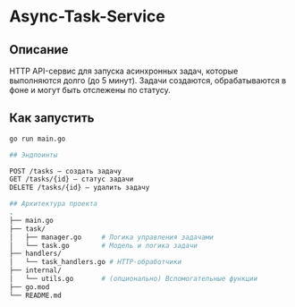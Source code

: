 # Async-Task-Service

## Описание

HTTP API-сервис для запуска асинхронных задач, которые выполняются долго (до 5 минут). Задачи создаются, обрабатываются в фоне и могут быть отслежены по статусу.

## Как запустить

```bash
go run main.go

## Эндпоинты

POST /tasks — создать задачу
GET /tasks/{id} — статус задачи
DELETE /tasks/{id} — удалить задачу

## Архитектура проекта
.
├── main.go
├── task/
│   ├── manager.go     # Логика управления задачами
│   └── task.go        # Модель и логика задачи
├── handlers/
│   └── task_handlers.go # HTTP-обработчики
├── internal/
│   └── utils.go       # (опционально) Вспомогательные функции
├── go.mod
└── README.md
